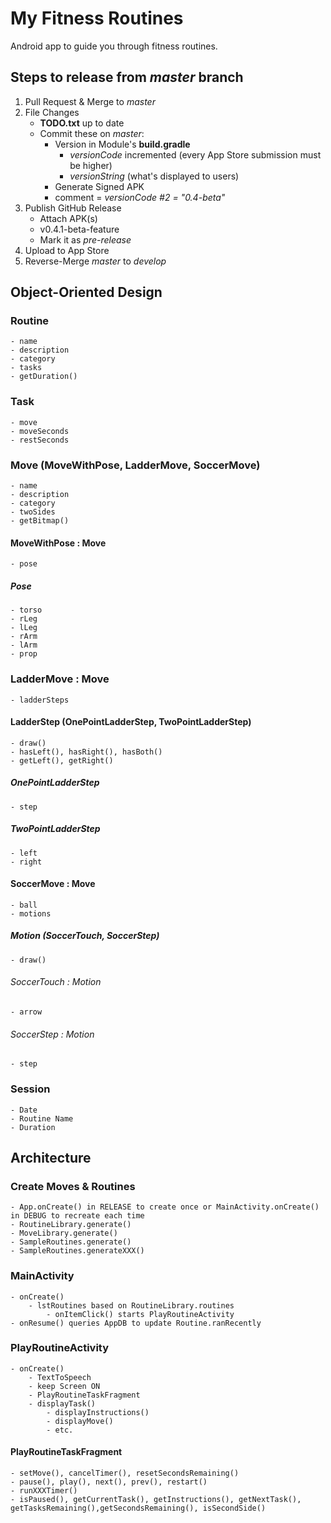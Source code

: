 # My Fitness Routines
Android app to guide you through fitness routines.

## Steps to release from *master* branch
1. Pull Request & Merge to *master*
1. File Changes
    - **TODO.txt** up to date
    - Commit these on *master*:
        - Version in Module's **build.gradle**
            - *versionCode* incremented (every App Store submission must be higher)
            - *versionString* (what's displayed to users)
        - Generate Signed APK
        - comment = *versionCode #2 = "0.4-beta"*
1. Publish GitHub Release
    - Attach APK(s)
    - v0.4.1-beta-feature
    - Mark it as *pre-release*
1. Upload to App Store
1. Reverse-Merge *master* to *develop*

## Object-Oriented Design
### Routine
    - name
    - description
    - category
    - tasks
    - getDuration()
### Task
    - move
    - moveSeconds
    - restSeconds
### Move (MoveWithPose, LadderMove, SoccerMove)
    - name
    - description
    - category
    - twoSides
    - getBitmap()
#### MoveWithPose : Move
    - pose
##### Pose
    - torso
    - rLeg
    - lLeg
    - rArm
    - lArm
    - prop
### LadderMove : Move
    - ladderSteps
#### LadderStep (OnePointLadderStep, TwoPointLadderStep)
    - draw()
    - hasLeft(), hasRight(), hasBoth()
    - getLeft(), getRight()
##### OnePointLadderStep
    - step
##### TwoPointLadderStep
    - left
    - right
#### SoccerMove : Move
    - ball
    - motions
##### Motion (SoccerTouch, SoccerStep)
    - draw()
###### SoccerTouch : Motion
    - arrow
###### SoccerStep : Motion
    - step
### Session
    - Date
    - Routine Name
    - Duration

## Architecture
### Create Moves & Routines
    - App.onCreate() in RELEASE to create once or MainActivity.onCreate() in DEBUG to recreate each time
    - RoutineLibrary.generate()
    - MoveLibrary.generate()
    - SampleRoutines.generate()
    - SampleRoutines.generateXXX()
### MainActivity
    - onCreate()
        - lstRoutines based on RoutineLibrary.routines
            - onItemClick() starts PlayRoutineActivity
    - onResume() queries AppDB to update Routine.ranRecently
### PlayRoutineActivity
    - onCreate()
        - TextToSpeech
        - keep Screen ON
        - PlayRoutineTaskFragment
        - displayTask()
            - displayInstructions()
            - displayMove()
            - etc.
#### PlayRoutineTaskFragment
    - setMove(), cancelTimer(), resetSecondsRemaining()
    - pause(), play(), next(), prev(), restart()
    - runXXXTimer()
    - isPaused(), getCurrentTask(), getInstructions(), getNextTask(), getTasksRemaining(),getSecondsRemaining(), isSecondSide()
